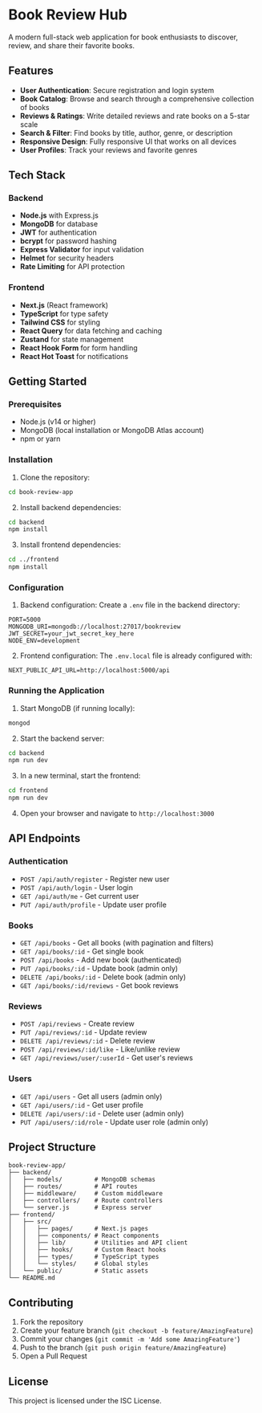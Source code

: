 # Book Review Hub

A modern full-stack web application for book enthusiasts to discover, review, and share their favorite books.

## Features

- **User Authentication**: Secure registration and login system
- **Book Catalog**: Browse and search through a comprehensive collection of books
- **Reviews & Ratings**: Write detailed reviews and rate books on a 5-star scale
- **Search & Filter**: Find books by title, author, genre, or description
- **Responsive Design**: Fully responsive UI that works on all devices
- **User Profiles**: Track your reviews and favorite genres

## Tech Stack

### Backend
- **Node.js** with Express.js
- **MongoDB** for database
- **JWT** for authentication
- **bcrypt** for password hashing
- **Express Validator** for input validation
- **Helmet** for security headers
- **Rate Limiting** for API protection

### Frontend
- **Next.js** (React framework)
- **TypeScript** for type safety
- **Tailwind CSS** for styling
- **React Query** for data fetching and caching
- **Zustand** for state management
- **React Hook Form** for form handling
- **React Hot Toast** for notifications

## Getting Started

### Prerequisites
- Node.js (v14 or higher)
- MongoDB (local installation or MongoDB Atlas account)
- npm or yarn

### Installation

1. Clone the repository:
```bash
cd book-review-app
```

2. Install backend dependencies:
```bash
cd backend
npm install
```

3. Install frontend dependencies:
```bash
cd ../frontend
npm install
```

### Configuration

1. Backend configuration:
Create a `.env` file in the backend directory:
```
PORT=5000
MONGODB_URI=mongodb://localhost:27017/bookreview
JWT_SECRET=your_jwt_secret_key_here
NODE_ENV=development
```

2. Frontend configuration:
The `.env.local` file is already configured with:
```
NEXT_PUBLIC_API_URL=http://localhost:5000/api
```

### Running the Application

1. Start MongoDB (if running locally):
```bash
mongod
```

2. Start the backend server:
```bash
cd backend
npm run dev
```

3. In a new terminal, start the frontend:
```bash
cd frontend
npm run dev
```

4. Open your browser and navigate to `http://localhost:3000`

## API Endpoints

### Authentication
- `POST /api/auth/register` - Register new user
- `POST /api/auth/login` - User login
- `GET /api/auth/me` - Get current user
- `PUT /api/auth/profile` - Update user profile

### Books
- `GET /api/books` - Get all books (with pagination and filters)
- `GET /api/books/:id` - Get single book
- `POST /api/books` - Add new book (authenticated)
- `PUT /api/books/:id` - Update book (admin only)
- `DELETE /api/books/:id` - Delete book (admin only)
- `GET /api/books/:id/reviews` - Get book reviews

### Reviews
- `POST /api/reviews` - Create review
- `PUT /api/reviews/:id` - Update review
- `DELETE /api/reviews/:id` - Delete review
- `POST /api/reviews/:id/like` - Like/unlike review
- `GET /api/reviews/user/:userId` - Get user's reviews

### Users
- `GET /api/users` - Get all users (admin only)
- `GET /api/users/:id` - Get user profile
- `DELETE /api/users/:id` - Delete user (admin only)
- `PUT /api/users/:id/role` - Update user role (admin only)

## Project Structure

```
book-review-app/
├── backend/
│   ├── models/         # MongoDB schemas
│   ├── routes/         # API routes
│   ├── middleware/     # Custom middleware
│   ├── controllers/    # Route controllers
│   └── server.js       # Express server
├── frontend/
│   ├── src/
│   │   ├── pages/      # Next.js pages
│   │   ├── components/ # React components
│   │   ├── lib/        # Utilities and API client
│   │   ├── hooks/      # Custom React hooks
│   │   ├── types/      # TypeScript types
│   │   └── styles/     # Global styles
│   └── public/         # Static assets
└── README.md
```

## Contributing

1. Fork the repository
2. Create your feature branch (`git checkout -b feature/AmazingFeature`)
3. Commit your changes (`git commit -m 'Add some AmazingFeature'`)
4. Push to the branch (`git push origin feature/AmazingFeature`)
5. Open a Pull Request

## License

This project is licensed under the ISC License.